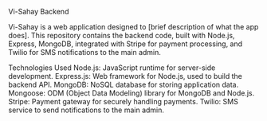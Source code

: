 Vi-Sahay Backend

Vi-Sahay is a web application designed to [brief description of what the app does]. This repository contains the backend code, built with Node.js, Express, MongoDB, integrated with Stripe for payment processing, and Twilio for SMS notifications to the main admin.

Technologies Used
Node.js: JavaScript runtime for server-side development.
Express.js: Web framework for Node.js, used to build the backend API.
MongoDB: NoSQL database for storing application data.
Mongoose: ODM (Object Data Modeling) library for MongoDB and Node.js.
Stripe: Payment gateway for securely handling payments.
Twilio: SMS service to send notifications to the main admin.
